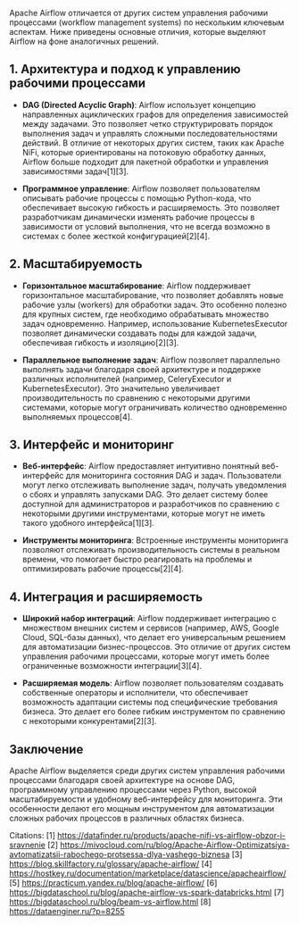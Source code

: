 Apache Airflow отличается от других систем управления рабочими процессами (workflow management systems) по нескольким ключевым аспектам. Ниже приведены основные отличия, которые выделяют Airflow на фоне аналогичных решений.

## 1. Архитектура и подход к управлению рабочими процессами

- **DAG (Directed Acyclic Graph)**: Airflow использует концепцию направленных ациклических графов для определения зависимостей между задачами. Это позволяет четко структурировать порядок выполнения задач и управлять сложными последовательностями действий. В отличие от некоторых других систем, таких как Apache NiFi, которые ориентированы на потоковую обработку данных, Airflow больше подходит для пакетной обработки и управления зависимостями задач[1][3].

- **Программное управление**: Airflow позволяет пользователям описывать рабочие процессы с помощью Python-кода, что обеспечивает высокую гибкость и расширяемость. Это позволяет разработчикам динамически изменять рабочие процессы в зависимости от условий выполнения, что не всегда возможно в системах с более жесткой конфигурацией[2][4].

## 2. Масштабируемость

- **Горизонтальное масштабирование**: Airflow поддерживает горизонтальное масштабирование, что позволяет добавлять новые рабочие узлы (workers) для обработки задач. Это особенно полезно для крупных систем, где необходимо обрабатывать множество задач одновременно. Например, использование KubernetesExecutor позволяет динамически создавать поды для каждой задачи, обеспечивая гибкость и изоляцию[2][3].

- **Параллельное выполнение задач**: Airflow позволяет параллельно выполнять задачи благодаря своей архитектуре и поддержке различных исполнителей (например, CeleryExecutor и KubernetesExecutor). Это значительно увеличивает производительность по сравнению с некоторыми другими системами, которые могут ограничивать количество одновременно выполняемых процессов[4].

## 3. Интерфейс и мониторинг

- **Веб-интерфейс**: Airflow предоставляет интуитивно понятный веб-интерфейс для мониторинга состояния DAG и задач. Пользователи могут легко отслеживать выполнение задач, получать уведомления о сбоях и управлять запусками DAG. Это делает систему более доступной для администраторов и разработчиков по сравнению с некоторыми другими инструментами, которые могут не иметь такого удобного интерфейса[1][3].

- **Инструменты мониторинга**: Встроенные инструменты мониторинга позволяют отслеживать производительность системы в реальном времени, что помогает быстро реагировать на проблемы и оптимизировать рабочие процессы[2][4].

## 4. Интеграция и расширяемость

- **Широкий набор интеграций**: Airflow поддерживает интеграцию с множеством внешних систем и сервисов (например, AWS, Google Cloud, SQL-базы данных), что делает его универсальным решением для автоматизации бизнес-процессов. Это отличие от других систем управления рабочими процессами, которые могут иметь более ограниченные возможности интеграции[3][4].

- **Расширяемая модель**: Airflow позволяет пользователям создавать собственные операторы и исполнители, что обеспечивает возможность адаптации системы под специфические требования бизнеса. Это делает его более гибким инструментом по сравнению с некоторыми конкурентами[2][3].

## Заключение

Apache Airflow выделяется среди других систем управления рабочими процессами благодаря своей архитектуре на основе DAG, программному управлению процессами через Python, высокой масштабируемости и удобному веб-интерфейсу для мониторинга. Эти особенности делают его мощным инструментом для автоматизации сложных рабочих процессов в различных областях бизнеса.

Citations:
[1] https://datafinder.ru/products/apache-nifi-vs-airflow-obzor-i-sravnenie
[2] https://mivocloud.com/ru/blog/Apache-Airflow-Optimizatsiya-avtomatizatsii-rabochego-protsessa-dlya-vashego-biznesa
[3] https://blog.skillfactory.ru/glossary/apache-airflow/
[4] https://hostkey.ru/documentation/marketplace/datascience/apacheairflow/
[5] https://practicum.yandex.ru/blog/apache-airflow/
[6] https://bigdataschool.ru/blog/apache-airflow-vs-spark-databricks.html
[7] https://bigdataschool.ru/blog/beam-vs-airflow.html
[8] https://dataenginer.ru/?p=8255